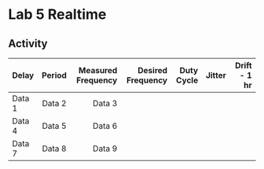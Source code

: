 # Lab 5 Realtime 

## Activity

| Delay | Period | Measured Frequency | Desired Frequency | Duty Cycle | Jitter | Drift - 1 hr |
|:-----------|:------------:|------------:|------------:|------------:|------------:|------------:|
| Data 1     |    Data 2    |       Data 3 |
| Data 4     |    Data 5    |       Data 6 |
| Data 7     |    Data 8    |       Data 9 |
